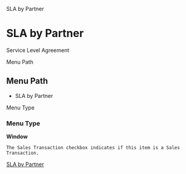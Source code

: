 
SLA by Partner
# SLA by Partner


Service Level Agreement

Menu Path
## Menu Path



- SLA by Partner

Menu Type
### Menu Type

**Window**

```
The Sales Transaction checkbox indicates if this item is a Sales Transaction.
```

[SLA by Partner](functional-guide/window/window-sla-by-partner.md)